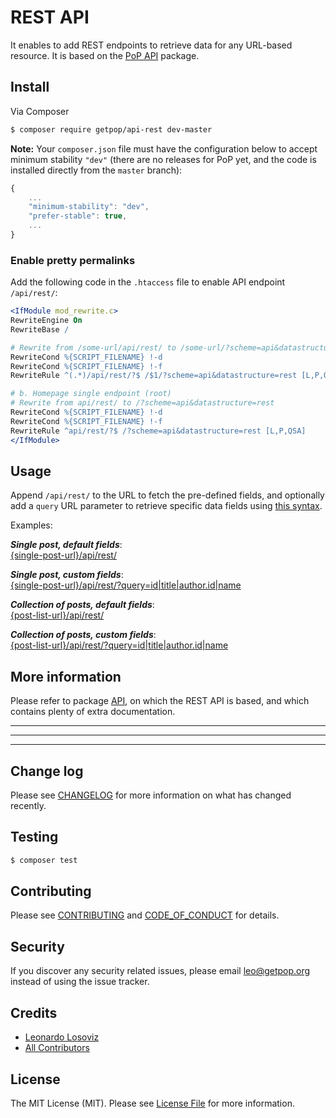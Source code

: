 # REST API

<!--
[![Latest Version on Packagist][ico-version]][link-packagist]
[![Software License][ico-license]](LICENSE.md)
[![Build Status][ico-travis]][link-travis]
[![Coverage Status][ico-scrutinizer]][link-scrutinizer]
[![Quality Score][ico-code-quality]][link-code-quality]
[![Total Downloads][ico-downloads]][link-downloads]
-->

It enables to add REST endpoints to retrieve data for any URL-based resource. It is based on the [PoP API](https://github.com/getpop/api) package.

## Install

Via Composer

``` bash
$ composer require getpop/api-rest dev-master
```

**Note:** Your `composer.json` file must have the configuration below to accept minimum stability `"dev"` (there are no releases for PoP yet, and the code is installed directly from the `master` branch):

```javascript
{
    ...
    "minimum-stability": "dev",
    "prefer-stable": true,
    ...
}
```

### Enable pretty permalinks

Add the following code in the `.htaccess` file to enable API endpoint `/api/rest/`:

```apache
<IfModule mod_rewrite.c>
RewriteEngine On
RewriteBase /

# Rewrite from /some-url/api/rest/ to /some-url/?scheme=api&datastructure=rest
RewriteCond %{SCRIPT_FILENAME} !-d
RewriteCond %{SCRIPT_FILENAME} !-f
RewriteRule ^(.*)/api/rest/?$ /$1/?scheme=api&datastructure=rest [L,P,QSA]

# b. Homepage single endpoint (root)
# Rewrite from api/rest/ to /?scheme=api&datastructure=rest
RewriteCond %{SCRIPT_FILENAME} !-d
RewriteCond %{SCRIPT_FILENAME} !-f
RewriteRule ^api/rest/?$ /?scheme=api&datastructure=rest [L,P,QSA]
</IfModule>
```

## Usage

Append `/api/rest/` to the URL to fetch the pre-defined fields, and optionally add a `query` URL parameter to retrieve specific data fields using [this syntax](https://github.com/getpop/field-query).

Examples:

_**Single post, default fields**_:<br/>
[{single-post-url}/api/rest/](https://nextapi.getpop.org/2013/01/11/markup-html-tags-and-formatting/api/rest/)

_**Single post, custom fields**_:<br/>
[{single-post-url}/api/rest/?query=id|title|author.id|name](https://nextapi.getpop.org/2013/01/11/markup-html-tags-and-formatting/api/rest/?query=id|title|author.id|name)

_**Collection of posts, default fields**_:<br/>
[{post-list-url}/api/rest/](https://nextapi.getpop.org/posts/api/rest/)

_**Collection of posts, custom fields**_:<br/>
[{post-list-url}/api/rest/?query=id|title|author.id|name](https://nextapi.getpop.org/posts/api/rest/?query=id|title|author.id|name)

## More information

Please refer to package [API](https://github.com/getpop/api), on which the REST API is based, and which contains plenty of extra documentation.

---
---
---

## Change log

Please see [CHANGELOG](CHANGELOG.md) for more information on what has changed recently.

## Testing

``` bash
$ composer test
```

## Contributing

Please see [CONTRIBUTING](CONTRIBUTING.md) and [CODE_OF_CONDUCT](CODE_OF_CONDUCT.md) for details.

## Security

If you discover any security related issues, please email leo@getpop.org instead of using the issue tracker.

## Credits

- [Leonardo Losoviz][link-author]
- [All Contributors][link-contributors]

## License

The MIT License (MIT). Please see [License File](LICENSE.md) for more information.

[ico-version]: https://img.shields.io/packagist/v/getpop/api-rest.svg?style=flat-square
[ico-license]: https://img.shields.io/badge/license-MIT-brightgreen.svg?style=flat-square
[ico-travis]: https://img.shields.io/travis/getpop/api-rest/master.svg?style=flat-square
[ico-scrutinizer]: https://img.shields.io/scrutinizer/coverage/g/getpop/api-rest.svg?style=flat-square
[ico-code-quality]: https://img.shields.io/scrutinizer/g/getpop/api-rest.svg?style=flat-square
[ico-downloads]: https://img.shields.io/packagist/dt/getpop/api-rest.svg?style=flat-square

[link-packagist]: https://packagist.org/packages/getpop/api-rest
[link-travis]: https://travis-ci.org/getpop/api-rest
[link-scrutinizer]: https://scrutinizer-ci.com/g/getpop/api-rest/code-structure
[link-code-quality]: https://scrutinizer-ci.com/g/getpop/api-rest
[link-downloads]: https://packagist.org/packages/getpop/api-rest
[link-author]: https://github.com/leoloso
[link-contributors]: ../../contributors
